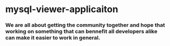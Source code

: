 # mysql-viewer-applicaiton

### We are all about getting the community together and hope that working on something that can bennefit all developers alike can make it easier to work in general.
